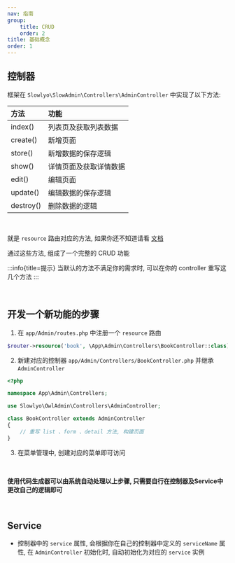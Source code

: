 ```yaml
---
nav: 指南
group: 
    title: CRUD
    order: 2
title: 基础概念
order: 1
---
```


## 控制器

框架在 `Slowlyo\SlowAdmin\Controllers\AdminController` 中实现了以下方法:

| 方法        | 功能          |
|:----------|:------------|
| index()   | 列表页及获取列表数据  |
| create()  | 新增页面        |
| store()   | 新增数据的保存逻辑   |
| show()    | 详情页面及获取详情数据 |
| edit()    | 编辑页面        |
| update()  | 编辑数据的保存逻辑   |
| destroy() | 删除数据的逻辑     |

<br>

就是 `resource` 路由对应的方法, 如果你还不知道请看 [文档](https://learnku.com/docs/laravel/9.x/controllers/12212#resource-controllers)

通过这些方法, 组成了一个完整的 CRUD 功能

:::info{title=提示}
当默认的方法不满足你的需求时, 可以在你的 controller 重写这几个方法
:::

<br>

## 开发一个新功能的步骤

1. 在 `app/Admin/routes.php` 中注册一个 `resource` 路由

```php
$router->resource('book', \App\Admin\Controllers\BookController::class);
```

2. 新建对应的控制器 `app/Admin/Controllers/BookController.php` 并继承 `AdminController`

```php
<?php

namespace App\Admin\Controllers;

use Slowlyo\OwlAdmin\Controllers\AdminController;

class BookController extends AdminController
{
    // 重写 list 、form 、detail 方法, 构建页面
}
```

3. 在菜单管理中, 创建对应的菜单即可访问

<br>

__使用代码生成器可以由系统自动处理以上步骤, 只需要自行在控制器及Service中更改自己的逻辑即可__

<br>

## Service

- 控制器中的 `service` 属性, 会根据你在自己的控制器中定义的 `serviceName` 属性, 在 `AdminController` 初始化时, 自动初始化为对应的 `service` 实例
